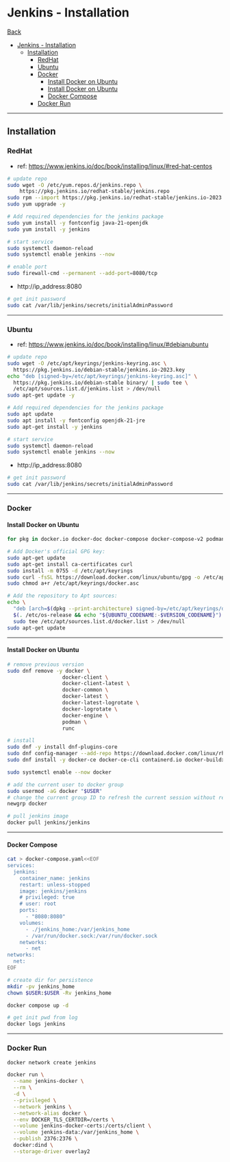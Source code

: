 # Jenkins - Installation

[Back](../jenkins.md)

- [Jenkins - Installation](#jenkins---installation)
  - [Installation](#installation)
    - [RedHat](#redhat)
    - [Ubuntu](#ubuntu)
    - [Docker](#docker)
      - [Install Docker on Ubuntu](#install-docker-on-ubuntu)
      - [Install Docker on Ubuntu](#install-docker-on-ubuntu-1)
      - [Docker Compose](#docker-compose)
    - [Docker Run](#docker-run)

---

## Installation

### RedHat

- ref: https://www.jenkins.io/doc/book/installing/linux/#red-hat-centos

```sh
# update repo
sudo wget -O /etc/yum.repos.d/jenkins.repo \
    https://pkg.jenkins.io/redhat-stable/jenkins.repo
sudo rpm --import https://pkg.jenkins.io/redhat-stable/jenkins.io-2023.key
sudo yum upgrade -y

# Add required dependencies for the jenkins package
sudo yum install -y fontconfig java-21-openjdk
sudo yum install -y jenkins

# start service
sudo systemctl daemon-reload
sudo systemctl enable jenkins --now

# enable port
sudo firewall-cmd --permanent --add-port=8080/tcp
```

- http://ip_address:8080

```sh
# get init password
sudo cat /var/lib/jenkins/secrets/initialAdminPassword
```

---

### Ubuntu

- ref: https://www.jenkins.io/doc/book/installing/linux/#debianubuntu

```sh
# update repo
sudo wget -O /etc/apt/keyrings/jenkins-keyring.asc \
  https://pkg.jenkins.io/debian-stable/jenkins.io-2023.key
echo "deb [signed-by=/etc/apt/keyrings/jenkins-keyring.asc]" \
  https://pkg.jenkins.io/debian-stable binary/ | sudo tee \
  /etc/apt/sources.list.d/jenkins.list > /dev/null
sudo apt-get update -y

# Add required dependencies for the jenkins package
sudo apt update
sudo apt install -y fontconfig openjdk-21-jre
sudo apt-get install -y jenkins

# start service
sudo systemctl daemon-reload
sudo systemctl enable jenkins --now
```

- http://ip_address:8080

```sh
# get init password
sudo cat /var/lib/jenkins/secrets/initialAdminPassword
```

---

### Docker

#### Install Docker on Ubuntu

```sh
for pkg in docker.io docker-doc docker-compose docker-compose-v2 podman-docker containerd runc; do sudo apt-get remove $pkg; done

# Add Docker's official GPG key:
sudo apt-get update
sudo apt-get install ca-certificates curl
sudo install -m 0755 -d /etc/apt/keyrings
sudo curl -fsSL https://download.docker.com/linux/ubuntu/gpg -o /etc/apt/keyrings/docker.asc
sudo chmod a+r /etc/apt/keyrings/docker.asc

# Add the repository to Apt sources:
echo \
  "deb [arch=$(dpkg --print-architecture) signed-by=/etc/apt/keyrings/docker.asc] https://download.docker.com/linux/ubuntu \
  $(. /etc/os-release && echo "${UBUNTU_CODENAME:-$VERSION_CODENAME}") stable" | \
  sudo tee /etc/apt/sources.list.d/docker.list > /dev/null
sudo apt-get update
```

---

#### Install Docker on Ubuntu

```sh
# remove previous version
sudo dnf remove -y docker \
                  docker-client \
                  docker-client-latest \
                  docker-common \
                  docker-latest \
                  docker-latest-logrotate \
                  docker-logrotate \
                  docker-engine \
                  podman \
                  runc

# install
sudo dnf -y install dnf-plugins-core
sudo dnf config-manager --add-repo https://download.docker.com/linux/rhel/docker-ce.repo
sudo dnf install -y docker-ce docker-ce-cli containerd.io docker-buildx-plugin docker-compose-plugin

sudo systemctl enable --now docker

# add the current user to docker group
sudo usermod -aG docker "$USER"
# change the current group ID to refresh the current session without reboot
newgrp docker

# pull jenkins image
docker pull jenkins/jenkins
```

---

#### Docker Compose

```sh
cat > docker-compose.yaml<<EOF
services:
  jenkins:
    container_name: jenkins
    restart: unless-stopped
    image: jenkins/jenkins
    # privileged: true
    # user: root
    ports:
      - "8080:8080"
    volumes:
      - ./jenkins_home:/var/jenkins_home
      - /var/run/docker.sock:/var/run/docker.sock
    networks:
      - net
networks:
  net:
EOF

# create dir for persistence
mkdir -pv jenkins_home
chown $USER:$USER -Rv jenkins_home

docker compose up -d

# get init pwd from log
docker logs jenkins
```

---

### Docker Run


```sh
docker network create jenkins

docker run \
  --name jenkins-docker \
  --rm \
  -d \
  --privileged \
  --network jenkins \
  --network-alias docker \
  --env DOCKER_TLS_CERTDIR=/certs \
  --volume jenkins-docker-certs:/certs/client \
  --volume jenkins-data:/var/jenkins_home \
  --publish 2376:2376 \
  docker:dind \
  --storage-driver overlay2
```